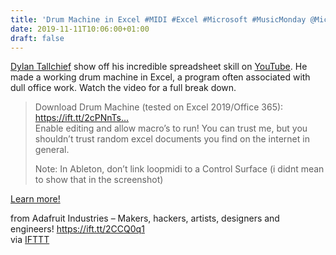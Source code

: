 ```yaml
---
title: 'Drum Machine in Excel #MIDI #Excel #Microsoft #MusicMonday @Microsoft'
date: 2019-11-11T10:06:00+01:00
draft: false
---
```


[Dylan Tallchief](https://www.youtube.com/channel/UCIu2Fj4x_VMn2dgSB1bFyQA) show off his incredible spreadsheet skill on [YouTube](https://youtu.be/To2JIXGoYzA). He made a working drum machine in Excel, a program often associated with dull office work. Watch the video for a full break down.

> Download Drum Machine (tested on Excel 2019/Office 365):  
> https://ift.tt/2cPNnTs…  
> Enable editing and allow macro’s to run! You can trust me, but you shouldn’t trust random excel documents you find on the internet in general.
> 
> Note: In Ableton, don’t link loopmidi to a Control Surface (i didnt mean to show that in the screenshot)

[Learn more!](https://youtu.be/To2JIXGoYzA)

  
  
from Adafruit Industries – Makers, hackers, artists, designers and engineers! https://ift.tt/2CCQ0q1  
via [IFTTT](https://ifttt.com/?ref=da&site=blogger)
